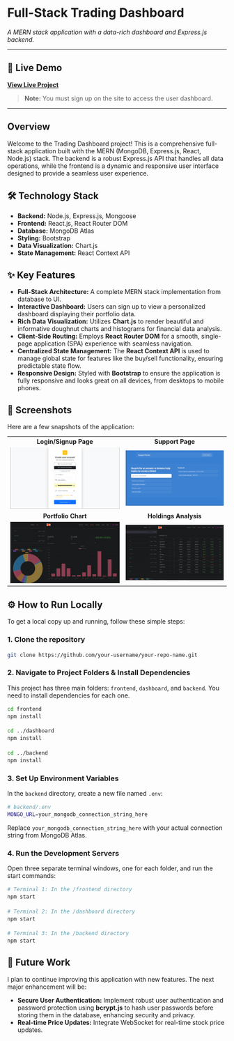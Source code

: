# Full-Stack Trading Dashboard

*A MERN stack application with a data-rich dashboard and Express.js backend.*

---

## 🚀 Live Demo

**[View Live Project](https://68908289f203470008be8ff0--silly-lebkuchen-31391e.netlify.app/)**

> **Note:** You must sign up on the site to access the user dashboard.

---

## Overview

Welcome to the Trading Dashboard project! This is a comprehensive full-stack application built with the MERN (MongoDB, Express.js, React, Node.js) stack. The backend is a robust Express.js API that handles all data operations, while the frontend is a dynamic and responsive user interface designed to provide a seamless user experience.

## 🛠️ Technology Stack

- **Backend:** Node.js, Express.js, Mongoose
- **Frontend:** React.js, React Router DOM
- **Database:** MongoDB Atlas
- **Styling:** Bootstrap
- **Data Visualization:** Chart.js
- **State Management:** React Context API

## ✨ Key Features

- **Full-Stack Architecture:** A complete MERN stack implementation from database to UI.
- **Interactive Dashboard:** Users can sign up to view a personalized dashboard displaying their portfolio data.
- **Rich Data Visualization:** Utilizes **Chart.js** to render beautiful and informative doughnut charts and histograms for financial data analysis.
- **Client-Side Routing:** Employs **React Router DOM** for a smooth, single-page application (SPA) experience with seamless navigation.
- **Centralized State Management:** The **React Context API** is used to manage global state for features like the buy/sell functionality, ensuring predictable state flow.
- **Responsive Design:** Styled with **Bootstrap** to ensure the application is fully responsive and looks great on all devices, from desktops to mobile phones.

## 📸 Screenshots

Here are a few snapshots of the application:
<table>
  <tr>
    <td align="center"><strong>Login/Signup Page</strong></td>
    <td align="center"><strong>Support Page</strong></td>
  </tr>
  <tr>
    <td><img src="./ss1_login.png" alt="Login Page Screenshot" width="100%"></td>
    <td><img src="./ss2_support.png" alt="Dashboard Screenshot" width="100%"></td>
  </tr>
  <tr>
    <td align="center"><strong>Portfolio Chart</strong></td>
    <td align="center"><strong>Holdings Analysis</strong></td>
  </tr>
  <tr>
    <td><img src="./ss3_flowcharts.png" alt="Portfolio Chart Screenshot" width="100%"></td>
    <td><img src="./ss4_holdings.png" alt="Holdings Analysis Screenshot" width="100%"></td>
  </tr>
</table>

## ⚙️ How to Run Locally

To get a local copy up and running, follow these simple steps:

### 1. Clone the repository

```bash
git clone https://github.com/your-username/your-repo-name.git
```

### 2. Navigate to Project Folders & Install Dependencies

This project has three main folders: `frontend`, `dashboard`, and `backend`. You need to install dependencies for each one.

```bash
cd frontend
npm install

cd ../dashboard
npm install

cd ../backend
npm install
```

### 3. Set Up Environment Variables

In the `backend` directory, create a new file named `.env`:

```bash
# backend/.env
MONGO_URL=your_mongodb_connection_string_here
```

Replace `your_mongodb_connection_string_here` with your actual connection string from MongoDB Atlas.

### 4. Run the Development Servers

Open three separate terminal windows, one for each folder, and run the start commands:

```bash
# Terminal 1: In the /frontend directory
npm start

# Terminal 2: In the /dashboard directory
npm start

# Terminal 3: In the /backend directory
npm start
```

## 🔮 Future Work

I plan to continue improving this application with new features. The next major enhancement will be:

- **Secure User Authentication:** Implement robust user authentication and password protection using **bcrypt.js** to hash user passwords before storing them in the database, enhancing security and privacy.
- **Real-time Price Updates:** Integrate WebSocket for real-time stock price updates.

